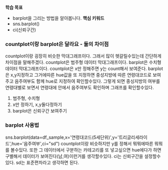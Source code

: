 
**학습 목표**  
- barplot을 그리는 방법을 알아봅니다.
**핵심 키워드**
- sns.barplot()
- ci(신뢰구간)

### countplot이랑 barplot은 달라요 - 둘의 차이점
countplot이랑 굉장히 비슷한 막대그래프이다.
그래서 많이 헷갈릴수있는데 간단하게 차이점을 말해주겠다.
countplot은 범주형 데이터 막대그래프이다. barplot은 수치형 데이터 막대그래프이다.
countplot은 x만 정해주면 y는 count해서 보여준다.
barplot은 x,y지정하고 그거에따른 hue값을 또 지정하면 중성지방에 따른 연령대코드로 보여주고 음주여부도 함께 hue로 지정하여 확인할수있다. 그렇게 되면 중싱지방의 여부를 연령대별로 보면서 연령대에 안에서 음주여부도 확인하며 그래프를 확인할수있다.

1. 범주형, 수치형
2. x만 정하기, x,y둘다정하기
3. barplot은 신뢰구간 보여주기

### barplot 사용법
sns.barplot(data=df_sample,x='연령대코드(5세단위)',y='트리글리세라이드',hue='음주여부',ci="sd")
countplot이랑 비슷하지만 y를 정해서 뭐뭐에따른 뭐뭐를 볼수있다. 또한 그 데이터에서 구분하는 카테고리를 또 넣고싶으면 hue에다가 하면 구별해서 데이터가 보여진다(남,여)이런거를 생각할수있다.
ci는 신뢰구간을 설정할수있다. sd는 표준편차라고 생각하면 된다.